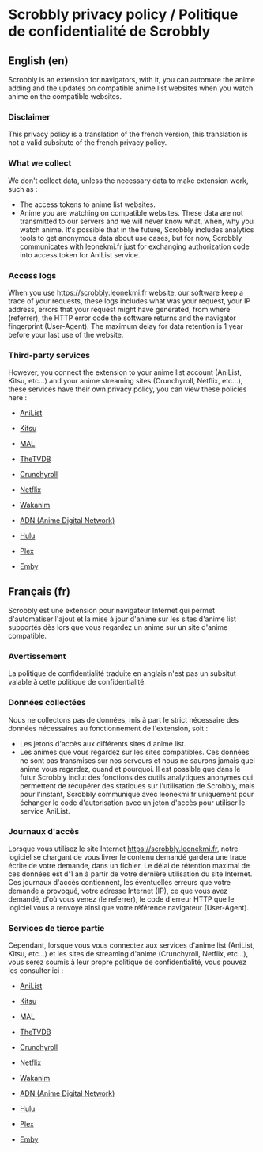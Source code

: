 # Scrobbly privacy policy / Politique de confidentialité de Scrobbly

## English (en)

Scrobbly is an extension for navigators, with it, you can automate the anime adding and the updates on compatible anime list websites when you watch anime on the compatible websites.

### Disclaimer

This privacy policy is a translation of the french version, this translation is not a valid subsitute of the french privacy policy.

### What we collect

We don't collect data, unless the necessary data to make extension work, such as :
- The access tokens to anime list websites.
- Anime you are watching on compatible websites.
These data are not transmitted to our servers and we will never know what, when, why you watch anime.
It's possible that in the future, Scrobbly includes analytics tools to get anonymous data about use cases, but for now, Scrobbly communicates with leonekmi.fr just for exchanging authorization code into access token for AniList service.

### Access logs

When you use https://scrobbly.leonekmi.fr website, our software keep a trace of your requests, these logs includes what was your request, your IP address, errors that your request might have generated, from where (referrer), the HTTP error code the software returns and the navigator fingerprint (User-Agent). The maximum delay for data retention is 1 year before your last use of the website.

### Third-party services

However, you connect the extension to your anime list account (AniList, Kitsu, etc...) and your anime streaming sites (Crunchyroll, Netflix, etc...), these services have their own privacy policy, you can view these policies here :

- [AniList](https://anilist.co/terms)
- [Kitsu](https://kitsu.io/terms)
- [MAL](https://myanimelist.net/about/privacy_policy)
- [TheTVDB](https://www.thetvdb.com)

- [Crunchyroll](https://www.crunchyroll.com/privacy)
- [Netflix](https://help.netflix.com/legal/privacy)
- [Wakanim](https://www.wakanim.tv/fr/v2/static/privacypolicy)
- [ADN (Anime Digital Network)](https://animedigitalnetwork.fr/conditions-generales-d-utilisation)
- [Hulu](https://secure.hulu.com/privacy)
- [Plex](https://www.plex.tv/about/privacy-legal/)
- [Emby](https://emby.media/privacy.html)

## Français (fr)

Scrobbly est une extension pour navigateur Internet qui permet d'automatiser l'ajout et la mise à jour d'anime sur les sites d'anime list supportés dès lors que vous regardez un anime sur un site d'anime compatible.

### Avertissement

La politique de confidentialité traduite en anglais n'est pas un subsitut valable à cette politique de confidentialité.

### Données collectées

Nous ne collectons pas de données, mis à part le strict nécessaire des données nécessaires au fonctionnement de l'extension, soit :
- Les jetons d'accès aux différents sites d'anime list.
- Les animes que vous regardez sur les sites compatibles.
Ces données ne sont pas transmises sur nos serveurs et nous ne saurons jamais quel anime vous regardez, quand et pourquoi.
Il est possible que dans le futur Scrobbly inclut des fonctions des outils analytiques anonymes qui permettent de récupérer des statiques sur l'utilisation de Scrobbly, mais pour l'instant, Scrobbly communique avec leonekmi.fr uniquement pour échanger le code d'autorisation avec un jeton d'accès pour utiliser le service AniList.

### Journaux d'accès

Lorsque vous utilisez le site Internet https://scrobbly.leonekmi.fr, notre logiciel se chargant de vous livrer le contenu demandé gardera une trace écrite de votre demande, dans un fichier. Le délai de rétention maximal de ces données est d'1 an à partir de votre dernière utilisation du site Internet. Ces journaux d'accès contiennent, les éventuelles erreurs que votre demande a provoqué, votre adresse Internet (IP), ce que vous avez demandé, d'où vous venez (le referrer), le code d'erreur HTTP que le logiciel vous a renvoyé ainsi que votre référence navigateur (User-Agent).

### Services de tierce partie

Cependant, lorsque vous vous connectez aux services d'anime list (AniList, Kitsu, etc...) et les sites de streaming d'anime (Crunchyroll, Netflix, etc...), vous serez soumis à leur propre politique de confidentialité, vous pouvez les consulter ici :

- [AniList](https://anilist.co/terms)
- [Kitsu](https://kitsu.io/terms)
- [MAL](https://myanimelist.net/about/privacy_policy)
- [TheTVDB](https://www.thetvdb.com)

- [Crunchyroll](https://www.crunchyroll.com/privacy)
- [Netflix](https://help.netflix.com/legal/privacy)
- [Wakanim](https://www.wakanim.tv/fr/v2/static/privacypolicy)
- [ADN (Anime Digital Network)](https://animedigitalnetwork.fr/conditions-generales-d-utilisation)
- [Hulu](https://secure.hulu.com/privacy)
- [Plex](https://www.plex.tv/about/privacy-legal/)
- [Emby](https://emby.media/privacy.html)
